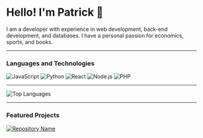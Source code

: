 # Hello! I'm Patrick 👋

I am a developer with experience in web development, back-end development, and databases. I have a personal passion for economics, sports, and books.

---

### Languages and Technologies
![JavaScript](https://img.shields.io/badge/JavaScript-F7DF1E?style=for-the-badge&logo=javascript&logoColor=black)
![Python](https://img.shields.io/badge/Python-3776AB?style=for-the-badge&logo=python&logoColor=white)
![React](https://img.shields.io/badge/React-20232A?style=for-the-badge&logo=react&logoColor=61DAFB)
![Node.js](https://img.shields.io/badge/Node.js-339933?style=for-the-badge&logo=node-dot-js&logoColor=white)
![PHP](https://img.shields.io/badge/PHP-777BB4?style=for-the-badge&logo=php&logoColor=white)

---

![Top Languages](https://github-readme-stats.vercel.app/api/top-langs/?username=Pmelo22&layout=compact&theme=radical)

---

### Featured Projects
[![Repository Name](https://github-readme-stats.vercel.app/api/pin/?username=Pmelo22&repo=Pmelo22&theme=radical)](https://github.com/Luluzao0/csec-solutions)

